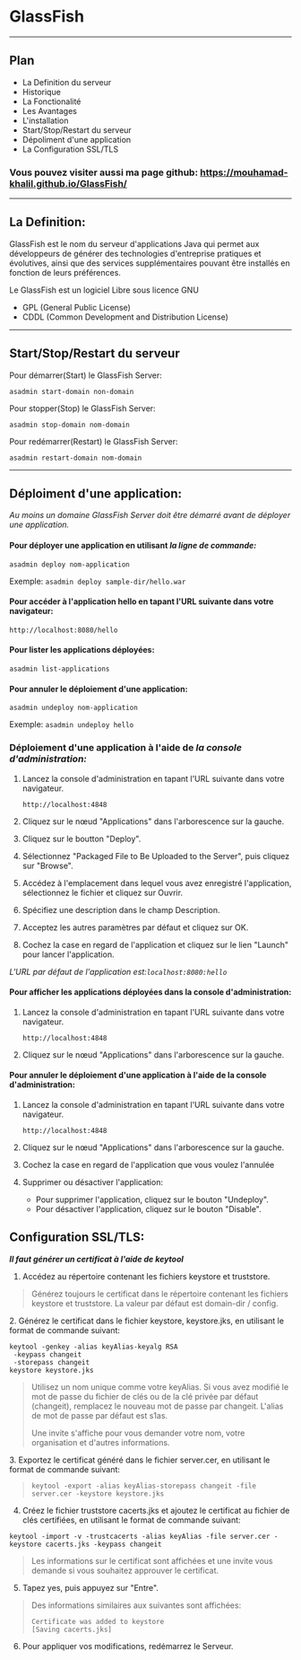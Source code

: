 [logo]: https://github.com/mouhamad-khalil/GlassFish/glassfish.png "GlassFish"

# GlassFish

___
## Plan
- La Definition du serveur 
- Historique
- La Fonctionalité
- Les Avantages
- L'installation
- Start/Stop/Restart du serveur
- Dépoliment d'une application 
- La Configuration SSL/TLS

### Vous pouvez visiter aussi ma page github: https://mouhamad-khalil.github.io/GlassFish/
___
## La Definition: 
GlassFish est le nom du serveur d'applications Java qui permet aux développeurs de générer des technologies d'entreprise pratiques et évolutives, ainsi que des services supplémentaires pouvant être installés en fonction de leurs préférences.

Le GlassFish est un logiciel Libre sous licence GNU 
  - GPL (General Public License) 
  - CDDL (Common Development and Distribution License)
  
___
## Start/Stop/Restart du serveur 
Pour démarrer(Start) le GlassFish Server:

```asadmin start-domain non-domain```

Pour stopper(Stop) le GlassFish Server: 

```asadmin stop-domain nom-domain```

Pour redémarrer(Restart) le GlassFish Server:

```asadmin restart-domain nom-domain```

___
## Déploiment d'une application:
*Au moins un domaine GlassFish Server doit être démarré avant de déployer une application.*

#### Pour déployer une application en utilisant *la ligne de commande:*

```asadmin deploy nom-application```

Exemple: ``asadmin deploy sample-dir/hello.war``

#### Pour accéder à l'application hello en tapant l'URL suivante dans votre navigateur:

``
http://localhost:8080/hello
``

#### Pour lister les applications déployées:

```asadmin list-applications```

#### Pour annuler le déploiement d'une application:

```asadmin undeploy nom-application```

Exemple: ```asadmin undeploy hello```

### Déploiement d'une application à l'aide de *la console d'administration:*

1. Lancez la console d'administration en tapant l'URL suivante dans votre navigateur.

   ``http://localhost:4848``
2. Cliquez sur le nœud "Applications" dans l'arborescence sur la gauche.
3. Cliquez sur le boutton "Deploy".
4. Sélectionnez "Packaged File to Be Uploaded to the Server", puis cliquez sur "Browse".
5. Accédez à l'emplacement dans lequel vous avez enregistré l'application, sélectionnez le fichier et cliquez sur Ouvrir.
6. Spécifiez une description dans le champ Description.
7. Acceptez les autres paramètres par défaut et cliquez sur OK.
8. Cochez la case en regard de l'application et cliquez sur le lien "Launch" pour lancer l'application.

  *L'URL par défaut de l'application est:``localhost:8080:hello``*

#### Pour afficher les applications déployées dans la console d'administration:
1. Lancez la console d'administration en tapant l'URL suivante dans votre navigateur.

   ``http://localhost:4848``
2. Cliquez sur le nœud "Applications" dans l'arborescence sur la gauche.

#### Pour annuler le déploiement d'une application à l'aide de la console d'administration:
1. Lancez la console d'administration en tapant l'URL suivante dans votre navigateur.

   ``http://localhost:4848``
2. Cliquez sur le nœud "Applications" dans l'arborescence sur la gauche.
3. Cochez la case en regard de l'application que vous voulez l'annulée 
4. Supprimer ou désactiver l'application:
    - Pour supprimer l'application, cliquez sur le bouton "Undeploy".
    - Pour désactiver l'application, cliquez sur le bouton "Disable".

## Configuration SSL/TLS:
***Il faut générer un certificat à l'aide de keytool***
1. Accédez au répertoire contenant les fichiers keystore et truststore.
<blockquote>
  Générez toujours le certificat dans le répertoire contenant les fichiers keystore et truststore. La valeur par défaut est domain-dir / config.
</blockquote>
2. Générez le certificat dans le fichier keystore, keystore.jks, en utilisant le format de commande suivant:

```
keytool -genkey -alias keyAlias-keyalg RSA
 -keypass changeit
 -storepass changeit
keystore keystore.jks
```
<blockquote>
  Utilisez un nom unique comme votre keyAlias. Si vous avez modifié le mot de passe du fichier de clés ou de la clé privée par    défaut (changeit), remplacez le nouveau mot de passe par changeit. L'alias de mot de passe par défaut est s1as.
  
  Une invite s'affiche pour vous demander votre nom, votre organisation et d'autres informations.
</blockquote>
3. Exportez le certificat généré dans le fichier server.cer, en utilisant le format de commande suivant:
<blockquote>
  
  ``
  keytool -export -alias keyAlias-storepass changeit
 -file server.cer
 -keystore keystore.jks
  ``
</blockquote>

4. Créez le fichier truststore cacerts.jks et ajoutez le certificat au fichier de clés certifiées, en utilisant le format de commande suivant:

``
keytool -import -v -trustcacerts
-alias keyAlias
 -file server.cer
-keystore cacerts.jks
 -keypass changeit
``

<blockquote>
  Les informations sur le certificat sont affichées et une invite vous demande si vous souhaitez approuver le certificat.
</blockquote>

5. Tapez yes, puis appuyez sur "Entre".

<blockquote>
Des informations similaires aux suivantes sont affichées:
  
  ```
  Certificate was added to keystore
[Saving cacerts.jks]
  ```
</blockquote>

6. Pour appliquer vos modifications, redémarrez le Serveur.
